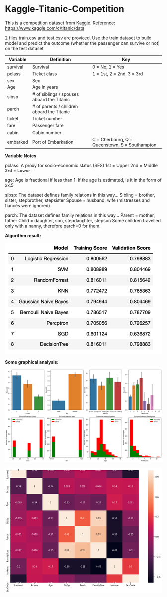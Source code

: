 # Kaggle-Titanic-Competition

This is a competition dataset from Kaggle. Reference: https://www.kaggle.com/c/titanic/data

2 files train.csv and test.csv are provided. Use the train dataset to build model and predict the outcome (whether the passenger can survive or not) on the test dataset

Variable | Definition | Key
---------|-----------|-------
survival | Survival	| 0 = No, 1 = Yes
pclass | Ticket class	| 1 = 1st, 2 = 2nd, 3 = 3rd
sex | Sex
Age | Age in years
sibsp | # of siblings / spouses aboard the Titanic
parch | # of parents / children aboard the Titanic
ticket | Ticket number
fare | Passenger fare
cabin | Cabin number
embarked | Port of Embarkation | C = Cherbourg, Q = Queenstown, S = Southampton

**Variable Notes**

pclass: A proxy for socio-economic status (SES)
1st = Upper
2nd = Middle
3rd = Lower

age: Age is fractional if less than 1. If the age is estimated, is it in the form of xx.5

sibsp: The dataset defines family relations in this way...
Sibling = brother, sister, stepbrother, stepsister
Spouse = husband, wife (mistresses and fiancés were ignored)

parch: The dataset defines family relations in this way...
Parent = mother, father
Child = daughter, son, stepdaughter, stepson
Some children travelled only with a nanny, therefore parch=0 for them.

**Algorithm result:**

![Alt Text](https://github.com/lxy000719/Kaggle-Titanic-Competition/blob/master/Titanic/image/3.png)

**Some graphical analysis:**

![Alt Text](https://github.com/lxy000719/Kaggle-Titanic-Competition/blob/master/Titanic/image/1.png)

![Alt Text](https://github.com/lxy000719/Kaggle-Titanic-Competition/blob/master/Titanic/image/2.png)







